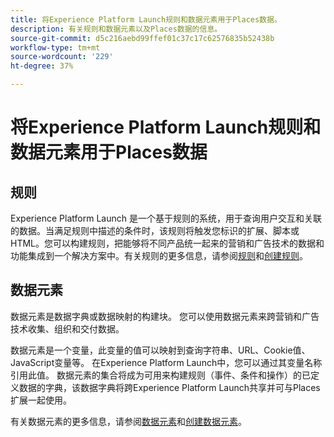 ```yaml
---
title: 将Experience Platform Launch规则和数据元素用于Places数据。
description: 有关规则和数据元素以及Places数据的信息。
source-git-commit: d5c216aebd99ffef01c37c17c62576835b52438b
workflow-type: tm+mt
source-wordcount: '229'
ht-degree: 37%

---
```



# 将Experience Platform Launch规则和数据元素用于Places数据

## 规则

Experience Platform Launch 是一个基于规则的系统，用于查询用户交互和关联的数据。当满足规则中描述的条件时，该规则将触发您标识的扩展、脚本或 HTML。您可以构建规则，把能够将不同产品统一起来的营销和广告技术的数据和功能集成到一个解决方案中。有关规则的更多信息，请参阅[规则](https://experienceleague.adobe.com/docs/experience-platform/tags/ui/rules.html)和[创建规则](https://experienceleague.adobe.com/docs/experience-platform/tags/ui/rules.html#create-a-rule)。

## 数据元素

数据元素是数据字典或数据映射的构建块。 您可以使用数据元素来跨营销和广告技术收集、组织和交付数据。

数据元素是一个变量，此变量的值可以映射到查询字符串、URL、Cookie值、JavaScript变量等。 在Experience Platform Launch中，您可以通过其变量名称引用此值。 数据元素的集合将成为可用来构建规则（事件、条件和操作）的已定义数据的字典，该数据字典将跨Experience Platform Launch共享并可与Places扩展一起使用。

有关数据元素的更多信息，请参阅[数据元素](https://experienceleague.adobe.com/docs/experience-platform/tags/ui/data-elements.html)和[创建数据元素](https://experienceleague.adobe.com/docs/experience-platform/tags/ui/data-elements.html#create-a-data-element)。

